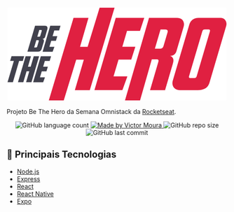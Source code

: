 <p align="center">
  <img src="./frontend/src/assets/logo.svg">
</p>

Projeto Be The Hero da Semana Omnistack da <a href="https://rocketseat.com.br/">Rocketseat</a>.

<p align="center">
  <img alt="GitHub language count" src="https://img.shields.io/github/languages/count/VictorMoura01/be-the-hero">
  <a href="https://www.linkedin.com/in/victor-moura/">
    <img alt="Made by Victor Moura" src="https://img.shields.io/badge/made%20by-Victor%20Moura-red">
  </a>
  <img alt="GitHub repo size" src="https://img.shields.io/github/repo-size/VictorMoura01/be-the-hero?style=plastic">
  <img alt="GitHub last commit" src="https://img.shields.io/github/last-commit/VictorMoura01/be-the-hero">
</p>

## :rocket: Principais Tecnologias
* [Node.js](https://nodejs.org/)
* [Express](https://expressjs.com/)
* [React](https://en.reactjs.org/)
* [React Native](https://reactnative.dev/)
* [Expo](https://expo.io/)
